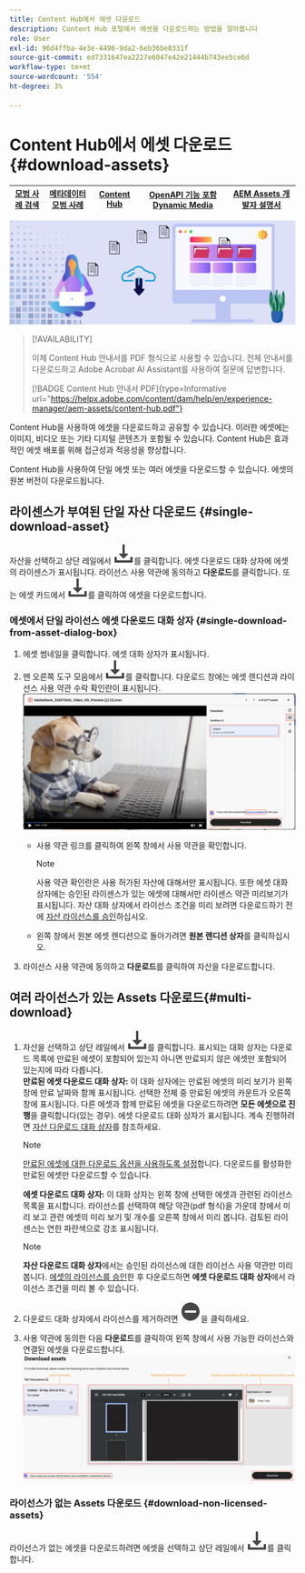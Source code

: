 ```yaml
---
title: Content Hub에서 에셋 다운로드
description: Content Hub 포털에서 에셋을 다운로드하는 방법을 알아봅니다
role: User
exl-id: 96d4ffba-4e3e-4496-9da2-6eb36be8331f
source-git-commit: ed7331647ea2227e6047e42e21444b743ee5ce6d
workflow-type: tm+mt
source-wordcount: '554'
ht-degree: 3%

---
```


# Content Hub에서 에셋 다운로드 {#download-assets}

| [모범 사례 검색](/help/assets/search-best-practices.md) | [메타데이터 모범 사례](/help/assets/metadata-best-practices.md) | [Content Hub](/help/assets/product-overview.md) | [OpenAPI 기능 포함 Dynamic Media](/help/assets/dynamic-media-open-apis-overview.md) | [AEM Assets 개발자 설명서](https://developer.adobe.com/experience-cloud/experience-manager-apis/) |
| ------------- | --------------------------- |---------|----|-----|

<!-- ![Download assets](assets/download-asset.jpg) -->
![자산 다운로드](assets/download-asset-genstudio.jpeg)

>[!AVAILABILITY]
>
>이제 Content Hub 안내서를 PDF 형식으로 사용할 수 있습니다. 전체 안내서를 다운로드하고 Adobe Acrobat AI Assistant를 사용하여 질문에 답변합니다.
>
>[!BADGE Content Hub 안내서 PDF]{type=Informative url="https://helpx.adobe.com/content/dam/help/en/experience-manager/aem-assets/content-hub.pdf"}

Content Hub을 사용하여 에셋을 다운로드하고 공유할 수 있습니다. 이러한 에셋에는 이미지, 비디오 또는 기타 디지털 콘텐츠가 포함될 수 있습니다. Content Hub은 효과적인 에셋 배포를 위해 접근성과 적응성을 향상합니다.

Content Hub을 사용하여 단일 에셋 또는 여러 에셋을 다운로드할 수 있습니다. 에셋의 원본 버전이 다운로드됩니다.

## 라이센스가 부여된 단일 자산 다운로드 {#single-download-asset}

자산을 선택하고 상단 레일에서 ![다운로드](/help/assets/assets/download-icon.svg)를 클릭합니다. 에셋 다운로드 대화 상자에 에셋의 라이센스가 표시됩니다. 라이선스 사용 약관에 동의하고 **다운로드**를 클릭합니다.
또는 에셋 카드에서 ![다운로드](/help/assets/assets/download-icon.svg)를 클릭하여 에셋을 다운로드합니다.

### 에셋에서 단일 라이선스 에셋 다운로드 대화 상자 {#single-download-from-asset-dialog-box}

1. 에셋 썸네일을 클릭합니다. 에셋 대화 상자가 표시됩니다.
1. 맨 오른쪽 도구 모음에서 ![다운로드](/help/assets/assets/download-icon.svg)를 클릭합니다. 다운로드 창에는 에셋 렌디션과 라이선스 사용 약관 수락 확인란이 표시됩니다.
   ![단일 다운로드 대화 상자](/help/assets/assets/asset-dialog-box-for-single-download.png)
   * 사용 약관 링크를 클릭하여 왼쪽 창에서 사용 약관을 확인합니다.

     >[!NOTE]
     >
     사용 약관 확인란은 사용 허가된 자산에 대해서만 표시됩니다. 또한 에셋 대화 상자에는 승인된 라이센스가 있는 에셋에 대해서만 라이센스 약관 미리보기가 표시됩니다. 자산 대화 상자에서 라이선스 조건을 미리 보려면 다운로드하기 전에 [자산 라이선스를 승인](/help/assets/approve-assets-content-hub.md)하십시오.

   * 왼쪽 창에서 원본 에셋 렌디션으로 돌아가려면 **원본 렌디션 상자**&#x200B;를 클릭하십시오.
1. 라이선스 사용 약관에 동의하고 **다운로드**&#x200B;를 클릭하여 자산을 다운로드합니다.

## 여러 라이선스가 있는 Assets 다운로드{#multi-download}

1. 자산을 선택하고 상단 레일에서 ![다운로드](/help/assets/assets/download-icon.svg)를 클릭합니다. 표시되는 대화 상자는 다운로드 목록에 만료된 에셋이 포함되어 있는지 아니면 만료되지 않은 에셋만 포함되어 있는지에 따라 다릅니다. <br/>
   **만료된 에셋 다운로드 대화 상자:** 이 대화 상자에는 만료된 에셋의 미리 보기가 왼쪽 창에 만료 날짜와 함께 표시됩니다. 선택한 전체 중 만료된 에셋의 카운트가 오른쪽 창에 표시됩니다. 다른 에셋과 함께 만료된 에셋을 다운로드하려면 **모든 에셋으로 진행**&#x200B;을 클릭합니다(있는 경우). 에셋 다운로드 대화 상자가 표시됩니다. 계속 진행하려면 [자산 다운로드 대화 상자](#Download-asset-dialog-box)를 참조하세요.

   >[!NOTE]
   >
   [만료된 에셋에 대한 다운로드 옵션을 사용하도록 설정](/help/assets/configure-content-hub-ui-options.md#expired-assets-content-hub)합니다. 다운로드를 활성화한 만료된 에셋만 다운로드할 수 있습니다.

   <a id="Download-asset-dialog-box"></a> **에셋 다운로드 대화 상자:** 이 대화 상자는 왼쪽 창에 선택한 에셋과 관련된 라이선스 목록을 표시합니다. 라이선스를 선택하여 해당 약관(pdf 형식)을 가운데 창에서 미리 보고 관련 에셋의 미리 보기 및 개수를 오른쪽 창에서 미리 봅니다. 검토된 라이센스는 연한 파란색으로 강조 표시됩니다.

   >[!NOTE]
   >
   **자산 다운로드 대화 상자**&#x200B;에서는 승인된 라이선스에 대한 라이선스 사용 약관만 미리 봅니다. [에셋의 라이선스를 승인](/help/assets/approve-assets-content-hub.md)한 후 다운로드하면 **에셋 다운로드 대화 상자**&#x200B;에서 라이선스 조건을 미리 볼 수 있습니다.

1. 다운로드 대화 상자에서 라이선스를 제거하려면 ![remove-icon](/help/assets/assets/remove-icon.svg)을 클릭하세요.

1. 사용 약관에 동의한 다음 **다운로드**를 클릭하여 왼쪽 창에서 사용 가능한 라이선스와 연결된 에셋을 다운로드합니다.
   ![다운로드-다중-라이선스](/help/assets/assets/download-multiple-license.png)

### 라이선스가 없는 Assets 다운로드 {#download-non-licensed-assets}

라이선스가 없는 에셋을 다운로드하려면 에셋을 선택하고 상단 레일에서 ![다운로드](/help/assets/assets/download-icon.svg)를 클릭합니다.








